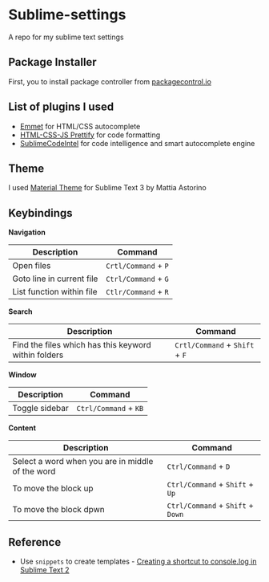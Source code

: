 # Sublime-settings

A repo for my sublime text settings

## Package Installer

First, you to install package controller from [packagecontrol.io](https://packagecontrol.io/)

## List of plugins I used

*  [Emmet](https://packagecontrol.io/packages/Emmet) for HTML/CSS autocomplete
*  [HTML-CSS-JS Prettify](https://packagecontrol.io/packages/HTML-CSS-JS%20Prettify) for code formatting
* [Sublime​Code​Intel](https://packagecontrol.io/packages/SublimeCodeIntel) for code intelligence and smart autocomplete engine 

## Theme

I used [Material Theme](https://github.com/equinusocio/material-theme) for Sublime Text 3 by Mattia Astorino

## Keybindings

**Navigation**

| Description | Command |
|-------------|---------|
| Open files| `Crtl/Command` + `P` |
| Goto line in current file| `Ctrl/Command` + `G` |
| List function within file| `Ctlr/Command` + `R` |

**Search**

| Description | Command |
|-------------|---------|
| Find the files which has this keyword within folders | `Crtl/Command` + `Shift` + `F` |

**Window**

| Description | Command |
|-------------|---------|
| Toggle sidebar | `Ctrl/Command` + `KB` |

**Content**

| Description | Command |
|-------------|---------|
| Select a word when you are in middle of the word | `Ctrl/Command` + `D` |
| To move the block up | `Ctrl/Command` + `Shift` + `Up` |
| To move the block dpwn | `Ctrl/Command` + `Shift` + `Down` |

## Reference

* Use `snippets` to create templates - [Creating a shortcut to console.log in Sublime Text 2](https://veerasundar.com/blog/2012/11/creating-a-shortcut-to-console-log-in-sublime-text-2/)

